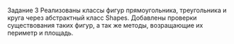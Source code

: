 Задание 3 Реализованы классы фигур прямоугольника, треугольника и круга через абстрактный класс Shapes. Добавлены проверки существования таких фигур, а так же методы, возращающие их периметр и площадь.
